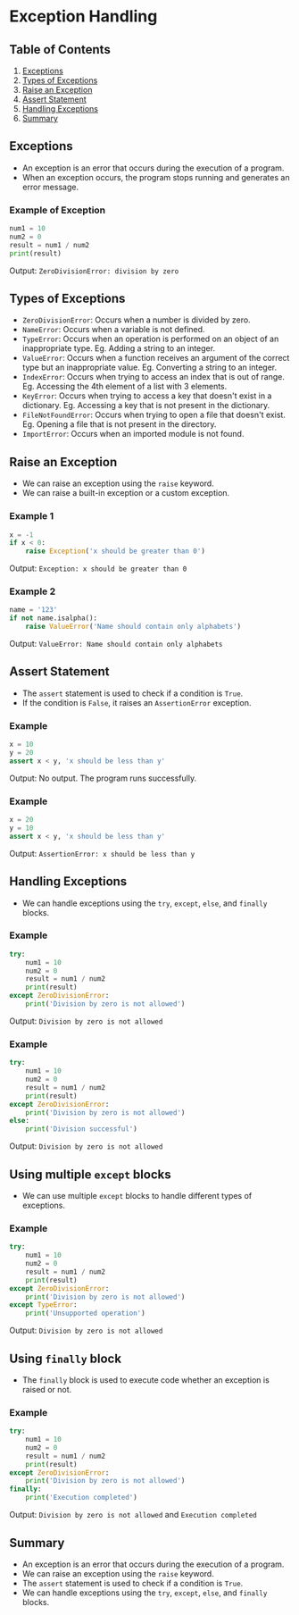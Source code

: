 # Exception Handling

## Table of Contents
1. [Exceptions](#exceptions)
2. [Types of Exceptions](#types-of-exceptions)
3. [Raise an Exception](#raise-an-exception)
4. [Assert Statement](#assert-statement)
5. [Handling Exceptions](#handling-exceptions)
6. [Summary](#summary)

## Exceptions
- An exception is an error that occurs during the execution of a program.
- When an exception occurs, the program stops running and generates an error message.

### Example of Exception
```python
num1 = 10
num2 = 0
result = num1 / num2
print(result)
```
Output: `ZeroDivisionError: division by zero`

## Types of Exceptions
- `ZeroDivisionError`: Occurs when a number is divided by zero.
- `NameError`: Occurs when a variable is not defined.
- `TypeError`: Occurs when an operation is performed on an object of an inappropriate type. Eg. Adding a string to an integer.
- `ValueError`: Occurs when a function receives an argument of the correct type but an inappropriate value. Eg. Converting a string to an integer.
- `IndexError`: Occurs when trying to access an index that is out of range. Eg. Accessing the 4th element of a list with 3 elements.
- `KeyError`: Occurs when trying to access a key that doesn't exist in a dictionary. Eg. Accessing a key that is not present in the dictionary.
- `FileNotFoundError`: Occurs when trying to open a file that doesn't exist. Eg. Opening a file that is not present in the directory.
- `ImportError`: Occurs when an imported module is not found.


## Raise an Exception
- We can raise an exception using the `raise` keyword.
- We can raise a built-in exception or a custom exception.

### Example 1
```python
x = -1
if x < 0:
    raise Exception('x should be greater than 0')
```
Output: `Exception: x should be greater than 0`

### Example 2
```python
name = '123'
if not name.isalpha():
    raise ValueError('Name should contain only alphabets')
```
Output: `ValueError: Name should contain only alphabets`

## Assert Statement
- The `assert` statement is used to check if a condition is `True`.
- If the condition is `False`, it raises an `AssertionError` exception.

### Example
```python
x = 10
y = 20
assert x < y, 'x should be less than y'
```
Output: No output. The program runs successfully.

### Example
```python
x = 20
y = 10
assert x < y, 'x should be less than y'
```
Output: `AssertionError: x should be less than y`

## Handling Exceptions
- We can handle exceptions using the `try`, `except`, `else`, and `finally` blocks.

### Example
```python
try:
    num1 = 10
    num2 = 0
    result = num1 / num2
    print(result)
except ZeroDivisionError:
    print('Division by zero is not allowed')
```
Output: `Division by zero is not allowed`

### Example
```python
try:
    num1 = 10
    num2 = 0
    result = num1 / num2
    print(result)
except ZeroDivisionError:
    print('Division by zero is not allowed')
else:
    print('Division successful')
```
Output: `Division by zero is not allowed`

## Using multiple `except` blocks
- We can use multiple `except` blocks to handle different types of exceptions.

### Example
```python
try:
    num1 = 10
    num2 = 0
    result = num1 / num2
    print(result)
except ZeroDivisionError:
    print('Division by zero is not allowed')
except TypeError:
    print('Unsupported operation')
```
Output: `Division by zero is not allowed`

## Using `finally` block
- The `finally` block is used to execute code whether an exception is raised or not.

### Example
```python
try:
    num1 = 10
    num2 = 0
    result = num1 / num2
    print(result)
except ZeroDivisionError:
    print('Division by zero is not allowed')
finally:
    print('Execution completed')
```
Output: `Division by zero is not allowed` and `Execution completed`

## Summary
- An exception is an error that occurs during the execution of a program.
- We can raise an exception using the `raise` keyword.
- The `assert` statement is used to check if a condition is `True`.
- We can handle exceptions using the `try`, `except`, `else`, and `finally` blocks.




